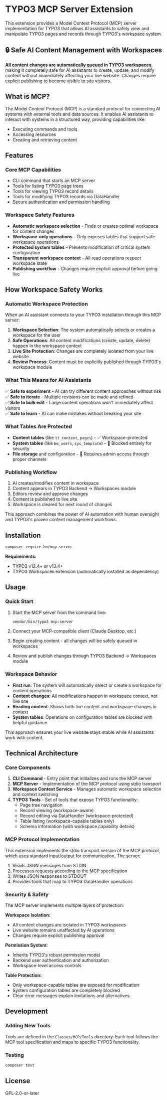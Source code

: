 # TYPO3 MCP Server Extension

This extension provides a Model Context Protocol (MCP) server implementation for TYPO3 that allows
AI assistants to safely view and manipulate TYPO3 pages and records through TYPO3's workspace system.

## 🔒 Safe AI Content Management with Workspaces

**All content changes are automatically queued in TYPO3 workspaces**, making it completely safe for AI assistants to create, update, and modify content without immediately affecting your live website. Changes require explicit publishing to become visible to site visitors.

## What is MCP?

The Model Context Protocol (MCP) is a standard protocol for connecting AI systems with external tools and data sources.
It enables AI assistants to interact with systems in a structured way, providing capabilities like:

- Executing commands and tools
- Accessing resources
- Creating and retrieving content

## Features

### Core MCP Capabilities
- CLI command that starts an MCP server
- Tools for listing TYPO3 page trees
- Tools for viewing TYPO3 record details
- Tools for modifying TYPO3 records via DataHandler
- Secure authentication and permission handling

### Workspace Safety Features
- **Automatic workspace selection** - Finds or creates optimal workspace for content changes
- **Workspace-only operations** - Only exposes tables that support safe workspace operations
- **Protected system tables** - Prevents modification of critical system configuration
- **Transparent workspace context** - All read operations respect workspace state
- **Publishing workflow** - Changes require explicit approval before going live

## How Workspace Safety Works

### Automatic Workspace Protection

When an AI assistant connects to your TYPO3 installation through this MCP server:

1. **Workspace Selection**: The system automatically selects or creates a workspace for the user
2. **Safe Operations**: All content modifications (create, update, delete) happen in the workspace context
3. **Live Site Protection**: Changes are completely isolated from your live website
4. **Review Process**: Content must be explicitly published through TYPO3's workspace module

### What This Means for AI Assistants

✅ **Safe to experiment** - AI can try different content approaches without risk  
✅ **Safe to iterate** - Multiple revisions can be made and refined  
✅ **Safe to bulk edit** - Large content operations won't immediately affect visitors  
✅ **Safe to learn** - AI can make mistakes without breaking your site  

### What Tables Are Protected

- **Content tables** (like `tt_content`, `pages`) - ✅ Workspace-protected
- **System tables** (like `be_users`, `sys_template`) - 🚫 Blocked entirely for security
- **File storage** and configuration - 🚫 Requires admin access through proper channels

### Publishing Workflow

1. AI creates/modifies content in workspace
2. Content appears in TYPO3 Backend → Workspaces module
3. Editors review and approve changes
4. Content is published to live site
5. Workspace is cleared for next round of changes

This approach combines the power of AI automation with human oversight and TYPO3's proven content management workflows.

## Installation

```bash
composer require hn/mcp-server
```

**Requirements:**
- TYPO3 v12.4+ or v13.4+
- TYPO3 Workspaces extension (automatically installed as dependency)

## Usage

### Quick Start

1. Start the MCP server from the command line:
   ```bash
   vendor/bin/typo3 mcp:server
   ```

2. Connect your MCP-compatible client (Claude Desktop, etc.)

3. Begin creating content - all changes will be safely queued in workspaces

4. Review and publish changes through TYPO3 Backend → Workspaces module

### Workspace Behavior

- **First run**: The system will automatically select or create a workspace for content operations
- **Content changes**: All modifications happen in workspace context, not live site
- **Reading content**: Shows both live content and workspace changes in context
- **System tables**: Operations on configuration tables are blocked with helpful guidance

This approach ensures your live website stays stable while AI assistants work with content.

## Technical Architecture

### Core Components

1. **CLI Command** - Entry point that initializes and runs the MCP server
2. **MCP Server** - Implementation of the MCP protocol using stdio transport
3. **Workspace Context Service** - Manages automatic workspace selection and context switching
4. **TYPO3 Tools** - Set of tools that expose TYPO3 functionality:
   - Page tree navigation
   - Record viewing (workspace-aware)
   - Record editing via DataHandler (workspace-protected)
   - Table listing (workspace-capable tables only)
   - Schema information (with workspace capability details)

### MCP Protocol Implementation

This extension implements the stdio transport version of the MCP protocol, which uses standard input/output for communication. The server:

1. Reads JSON messages from STDIN
2. Processes requests according to the MCP specification
3. Writes JSON responses to STDOUT
4. Provides tools that map to TYPO3 DataHandler operations

### Security & Safety

The MCP server implements multiple layers of protection:

**Workspace Isolation:**
- All content changes are isolated in TYPO3 workspaces
- Live website remains unaffected by AI operations
- Changes require explicit publishing approval

**Permission System:**
- Inherits TYPO3's robust permission model
- Backend user authentication and authorization
- Workspace-level access controls

**Table Protection:**
- Only workspace-capable tables are exposed for modification
- System configuration tables are completely blocked
- Clear error messages explain limitations and alternatives

## Development

### Adding New Tools

Tools are defined in the `Classes/MCP/Tools` directory. Each tool follows the MCP tool specification and maps to specific TYPO3 functionality.

### Testing

```bash
composer test
```

## License

GPL-2.0-or-later
